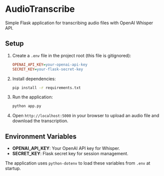 # AudioTranscribe

Simple Flask application for transcribing audio files with OpenAI Whisper API.

## Setup

1. Create a `.env` file in the project root (this file is gitignored):
   ```ini
   OPENAI_API_KEY=your-openai-api-key
   SECRET_KEY=your-flask-secret-key
   ```
2. Install dependencies:
   ```bash
   pip install -r requirements.txt
   ```
3. Run the application:
   ```bash
   python app.py
   ```
4. Open `http://localhost:5000` in your browser to upload an audio file and download the transcription.

## Environment Variables

- **OPENAI_API_KEY**: Your OpenAI API key for Whisper.
- **SECRET_KEY**: Flask secret key for session management.

The application uses `python-dotenv` to load these variables from `.env` at startup.

